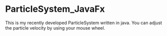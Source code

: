 # ParticleSystem_JavaFx
This is my recently developed ParticleSystem written in java.
You can adjust the particle velocity by using your mouse wheel.
